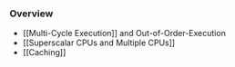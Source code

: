 ### Overview
+ [[Multi-Cycle Execution]] and Out-of-Order-Execution
+ [[Superscalar CPUs and Multiple CPUs]]
+ [[Caching]]